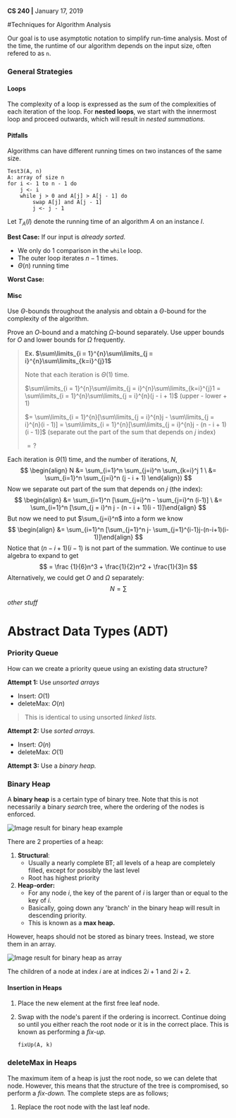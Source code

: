 __CS 240 |__ January 17, 2019

#Techniques for Algorithm Analysis

Our goal is to use asymptotic notation to simplify run-time analysis. Most of the time, the runtime of our algorithm depends on the input size, often refered to as `n`.

### General Strategies

#### Loops

The complexity of a loop is expressed as the _sum_ of the complexities of each iteration of the loop. For **nested loops**, we start with the innermost loop and proceed outwards, which will result in _nested summations._

#### Pitfalls

Algorithms can have different running times on two instances of the same size.

```pseudocode
Test3(A, n)
A: array of size n
for i <- 1 to n - 1 do
	j <- i
	while j > 0 and A[j] > A[j - 1] do
		swap A[j] and A[j - 1]
		j <- j - 1
```

Let $T_A(I)$ denote the running time of an algorithm $A$ on an instance $I$.

__Best Case:__ If our input is _already sorted._

-  We only do 1 comparison in the `while` loop.
- The outer loop iterates $n - 1$ times.
- $\Theta(n)$ running time

__Worst Case:__

#### Misc

Use $\Theta$-bounds throughout the analysis and obtain a $\Theta$-bound for the complexity of the algorithm.

Prove an $O$-bound and a matching $\Omega$-bound separately. Use upper bounds for $O$ and lower bounds for $\Omega$ frequently.

> **Ex. $\sum\limits_{i = 1}^{n}\sum\limits_{j = i}^{n}\sum\limits_{k=i}^{j}1$**
>
> Note that each iteration is $\Theta(1)​$ time.
>
> $\sum\limits_{i = 1}^{n}\sum\limits_{j = i}^{n}\sum\limits_{k=i}^{j}1 = \sum\limits_{i = 1}^{n}\sum\limits_{j = i}^{n}(j - i + 1)​$  (upper - lower + 1)
>
> $= \sum\limits_{i = 1}^{n}[\sum\limits_{j = i}^{n}j - \sum\limits_{j = i}^{n}(i - 1)] = \sum\limits_{i = 1}^{n}[\sum\limits_{j = i}^{n}j - (n - i + 1)(i - 1)]​$ (separate out the part of the sum that depends on $j​$ index)
>
> $= ?$

Each iteration is $\Theta(1)$ time, and the number of iterations, $N$, $$ \begin{align} N &= \sum_{i=1}^n \sum_{j=i}^n \sum_{k=i}^j 1 \ &= \sum_{i=1}^n \sum_{j=i}^n (j - i + 1) \end{align}) $$ Now we separate out part of the sum that depends on $j$ (the index): $$ \begin{align} &= \sum_{i=1}^n [\sum_{j=i}^n - \sum_{j=i}^n (i-1)] \ &= \sum_{i=1}^n [\sum_{j = i}^n j - (n - i + 1)(i - 1)]\end{align} $$ But now we need to put $\sum_{j=i}^n$ into a form we know $$ \begin{align} &= \sum_{i=1}^n [\sum_{j=1}^n j- \sum_{j=1}^{i-1}j-(n-i+1)(i-1)]\end{align} $$ Notice that $(n-i+1)(i-1)$ is not part of the summation. We continue to use algebra to expand to get $$ = \frac {1}{6}n^3 + \frac{1}{2}n^2 + \frac{1}{3}n $$ Alternatively, we could get $O$ and $\Omega$ separately: $$ N = \sum $$

_other stuff_





# Abstract Data Types (ADT)

### Priority Queue

How can we create a priority queue using an existing data structure?

__Attempt 1:__ Use _unsorted arrays_ 

- Insert: $O(1)$
- deleteMax: $O(n)$

> This is identical to using unsorted _linked lists._



__Attempt 2:__ Use _sorted arrays._

- Insert: $O(n)$
- deleteMax: $O(1)$



__Attempt 3:__ Use a _binary heap._

### Binary Heap

A **binary heap** is a certain type of binary tree. Note that this is not necessarily a binary _search_ tree, where the ordering of the nodes is enforced.

![Image result for binary heap example](assets/BinaryHeap.png)

There are 2 properties of a heap:

1. **Structural**: 
   - Usually a nearly complete BT; all levels of a heap are completely filled, except for possibly the last level
   - Root has highest priority
2. **Heap-order:**
   - For any node $i$, the key of the parent of $i$ is larger than or equal to the key of $i$.
   - Basically, going down any 'branch' in the binary heap will result in descending priority.
   - This is known as a **max heap.**

However, heaps should not be stored as binary trees. Instead, we store them in an array.

![Image result for binary heap as array](assets/binary-heap-array-mapping.png)

The children of a node at index $i$ are at indices $2i + 1$ and $2i + 2$. 

#### Insertion in Heaps

1. Place the new element at the first free leaf node.

2. Swap with the node's parent if the ordering is incorrect. Continue doing so until you either reach the root node or it is in the correct place. This is known as performing a _fix-up._

   ```pseudocode
   fixUp(A, k)
   
   ```



### deleteMax in Heaps

The maximum item of a heap is just the root node, so we can delete that node. However, this means that the structure of the tree is compromised, so perform a _fix-down._ The complete steps are as follows;

1. Replace the root node with the last leaf node.

